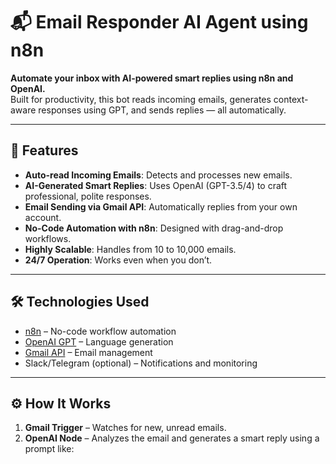# 📬 Email Responder AI Agent using n8n

**Automate your inbox with AI-powered smart replies using n8n and OpenAI.**  
Built for productivity, this bot reads incoming emails, generates context-aware responses using GPT, and sends replies — all automatically.

---

## 🚀 Features

- **Auto-read Incoming Emails**: Detects and processes new emails.
- **AI-Generated Smart Replies**: Uses OpenAI (GPT-3.5/4) to craft professional, polite responses.
- **Email Sending via Gmail API**: Automatically replies from your own account.
- **No-Code Automation with n8n**: Designed with drag-and-drop workflows.
- **Highly Scalable**: Handles from 10 to 10,000 emails.
- **24/7 Operation**: Works even when you don’t.

---

## 🛠️ Technologies Used

- [n8n](https://n8n.io/) – No-code workflow automation
- [OpenAI GPT](https://platform.openai.com/) – Language generation
- [Gmail API](https://developers.google.com/gmail/api) – Email management
- Slack/Telegram (optional) – Notifications and monitoring

---

## ⚙️ How It Works

1. **Gmail Trigger** – Watches for new, unread emails.
2. **OpenAI Node** – Analyzes the email and generates a smart reply using a prompt like:
